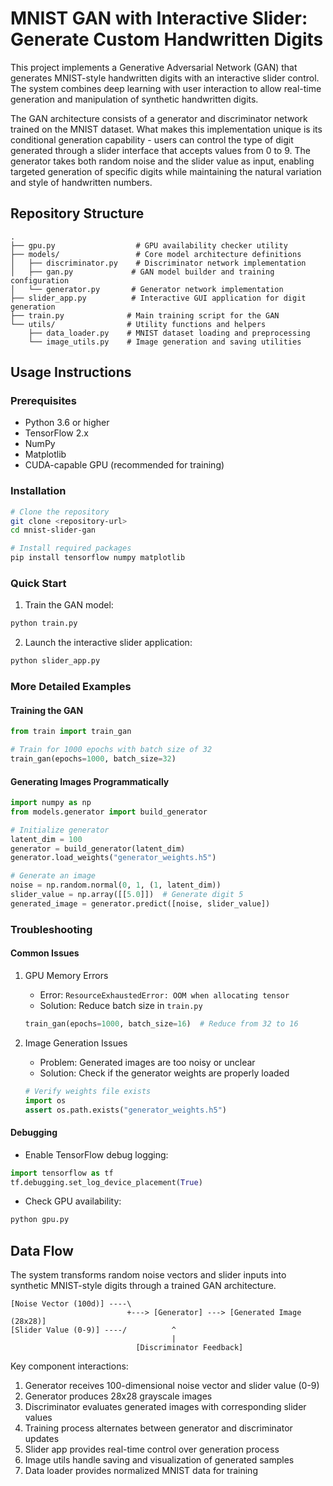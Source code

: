 # MNIST GAN with Interactive Slider: Generate Custom Handwritten Digits

This project implements a Generative Adversarial Network (GAN) that generates MNIST-style handwritten digits with an interactive slider control. The system combines deep learning with user interaction to allow real-time generation and manipulation of synthetic handwritten digits.

The GAN architecture consists of a generator and discriminator network trained on the MNIST dataset. What makes this implementation unique is its conditional generation capability - users can control the type of digit generated through a slider interface that accepts values from 0 to 9. The generator takes both random noise and the slider value as input, enabling targeted generation of specific digits while maintaining the natural variation and style of handwritten numbers.

## Repository Structure
```
.
├── gpu.py                  # GPU availability checker utility
├── models/                 # Core model architecture definitions
│   ├── discriminator.py    # Discriminator network implementation
│   ├── gan.py             # GAN model builder and training configuration
│   └── generator.py       # Generator network implementation
├── slider_app.py          # Interactive GUI application for digit generation
├── train.py              # Main training script for the GAN
└── utils/                # Utility functions and helpers
    ├── data_loader.py    # MNIST dataset loading and preprocessing
    └── image_utils.py    # Image generation and saving utilities
```

## Usage Instructions
### Prerequisites
- Python 3.6 or higher
- TensorFlow 2.x
- NumPy
- Matplotlib
- CUDA-capable GPU (recommended for training)

### Installation
```bash
# Clone the repository
git clone <repository-url>
cd mnist-slider-gan

# Install required packages
pip install tensorflow numpy matplotlib
```

### Quick Start
1. Train the GAN model:
```bash
python train.py
```

2. Launch the interactive slider application:
```bash
python slider_app.py
```

### More Detailed Examples
#### Training the GAN
```python
from train import train_gan

# Train for 1000 epochs with batch size of 32
train_gan(epochs=1000, batch_size=32)
```

#### Generating Images Programmatically
```python
import numpy as np
from models.generator import build_generator

# Initialize generator
latent_dim = 100
generator = build_generator(latent_dim)
generator.load_weights("generator_weights.h5")

# Generate an image
noise = np.random.normal(0, 1, (1, latent_dim))
slider_value = np.array([[5.0]])  # Generate digit 5
generated_image = generator.predict([noise, slider_value])
```

### Troubleshooting
#### Common Issues
1. GPU Memory Errors
   - Error: `ResourceExhaustedError: OOM when allocating tensor`
   - Solution: Reduce batch size in `train.py`
   ```python
   train_gan(epochs=1000, batch_size=16)  # Reduce from 32 to 16
   ```

2. Image Generation Issues
   - Problem: Generated images are too noisy or unclear
   - Solution: Check if the generator weights are properly loaded
   ```python
   # Verify weights file exists
   import os
   assert os.path.exists("generator_weights.h5")
   ```

#### Debugging
- Enable TensorFlow debug logging:
```python
import tensorflow as tf
tf.debugging.set_log_device_placement(True)
```
- Check GPU availability:
```python
python gpu.py
```

## Data Flow
The system transforms random noise vectors and slider inputs into synthetic MNIST-style digits through a trained GAN architecture.

```
[Noise Vector (100d)] ----\
                          +---> [Generator] ---> [Generated Image (28x28)]
[Slider Value (0-9)] ----/          ^
                                    |
                            [Discriminator Feedback]
```

Key component interactions:
1. Generator receives 100-dimensional noise vector and slider value (0-9)
2. Generator produces 28x28 grayscale images
3. Discriminator evaluates generated images with corresponding slider values
4. Training process alternates between generator and discriminator updates
5. Slider app provides real-time control over generation process
6. Image utils handle saving and visualization of generated samples
7. Data loader provides normalized MNIST data for training